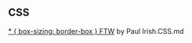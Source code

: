 ## CSS

[* { box-sizing: border-box } FTW](http://www.paulirish.com/2012/box-sizing-border-box-ftw/) by Paul Irish.CSS.md
